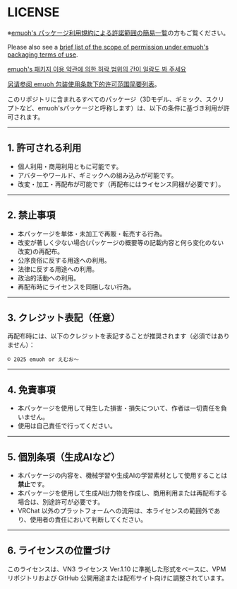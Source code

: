 # LICENSE

※[emuoh's パッケージ利用規約による許諾範囲の簡易一覧](https://github.com/emuoh/vpm-repos/blob/main/License/20250731010912vn3license_ja.pdf)の方もご覧ください。

Please also see a [brief list of the scope of permission under emuoh's packaging terms of use](https://github.com/emuoh/vpm-repos/blob/main/License/20250731010912vn3license_en.pdf).

[emuoh's 패키지 이용 약관에 의한 허락 범위의 간이 일람도 봐 주세요](https://github.com/emuoh/vpm-repos/blob/main/License/20250731010912vn3license_ko.pdf)

[另请参阅 emuoh 包装使用条款下的许可范围简要列表](https://github.com/emuoh/vpm-repos/blob/main/License/20250731010912vn3license_zh.pdf)。


このリポジトリに含まれるすべてのパッケージ（3Dモデル、ギミック、スクリプトなど、emuoh'sパッケージと呼称します）は、以下の条件に基づき利用が許可されます。

---

## 1. 許可される利用

- 個人利用・商用利用ともに可能です。
- アバターやワールド、ギミックへの組み込みが可能です。
- 改変・加工・再配布が可能です（再配布にはライセンス同梱が必要です）。

---

## 2. 禁止事項

- 本パッケージを単体・未加工で再販・転売する行為。
- 改変が著しく少ない場合(パッケージの概要等の記載内容と何ら変化のない改変)の再配布。
- 公序良俗に反する用途への利用。
- 法律に反する用途への利用。
- 政治的活動への利用。
- 再配布時にライセンスを同梱しない行為。

---

## 3. クレジット表記（任意）

再配布時には、以下のクレジットを表記することが推奨されます（必須ではありません）：

```
© 2025 emuoh or えむお～
```

---

## 4. 免責事項

- 本パッケージを使用して発生した損害・損失について、作者は一切責任を負いません。
- 使用は自己責任で行ってください。

---

## 5. 個別条項（生成AIなど）

- 本パッケージの内容を、機械学習や生成AIの学習素材として使用することは**禁止**です。
- 本パッケージを使用して生成AI出力物を作成し、商用利用または再配布する場合は、別途許可が必要です。
- VRChat 以外のプラットフォームへの流用は、本ライセンスの範囲外であり、使用者の責任において判断してください。

---

## 6. ライセンスの位置づけ

このライセンスは、VN3 ライセンス Ver.1.10 に準拠した形式をベースに、VPM リポジトリおよび GitHub 公開用途または配布サイト向けに調整されています。


